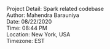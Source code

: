 Project Detail: Spark related codebase
<br/>
Author: Mahendra Barauniya
<br/>
Date: 08/22/2020
<br/>
Time: 08:44 PM
<br/>
Location: New York, USA
<br/>
Timezone: EST
<br/>

